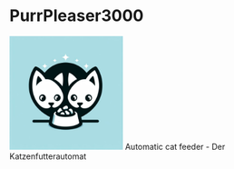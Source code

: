# PurrPleaser3000
<img src="Logo_PurrPleaser.jpg" width="200">
 Automatic cat feeder - Der Katzenfutterautomat
